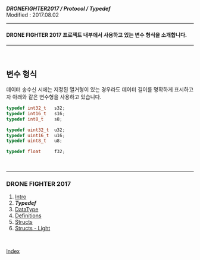 ***DRONEFIGHTER2017 / Protocol / Typedef***<br>
Modified : 2017.08.02

---

#### DRONE FIGHTER 2017 프로젝트 내부에서 사용하고 있는 변수 형식을 소개합니다.

---

<br>

**변수 형식**
-----------------
데이터 송수신 시에는 지정된 열거형이 있는 경우라도 데이터 길이를 명확하게 표시하고자 아래와 같은 변수형을 사용하고 있습니다.
```cpp
typedef int32_t   s32;
typedef int16_t   s16;
typedef int8_t    s8;

typedef uint32_t  u32;
typedef uint16_t  u16;
typedef uint8_t   u8;

typedef float     f32;
```




<br>

---

### DRONE FIGHTER 2017

1. [Intro](intro.md)
2. ***Typedef***
3. [DataType](datatype.md)
4. [Definitions](definitions.md)
5. [Structs](structs.md)
6. [Structs - Light](structs_light.md)

<br>

[Index](index.md)

